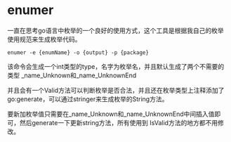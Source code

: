# enumer

一直在思考go语言中枚举的一个良好的使用方式，这个工具是根据我自己的枚举使用规范来生成枚举代码。

`enumer -e {enumName} -o {output} -p {package}`

该命令会生成一个int类型的type，名字为枚举名，并且默认生成了两个不需要的类型 _name_Unknown和_name_UnknownEnd

并且会有一个Valid方法可以判断枚举是否合法，并且还在枚举类型上注释添加了go:generate，可以通过stringer来生成枚举的String方法。

要新加枚举值只需要在_name_Unknown和_name_UnknownEnd中间插入值即可，然后generate一下更新string方法，所有使用到
IsValid方法的地方都不用修改。